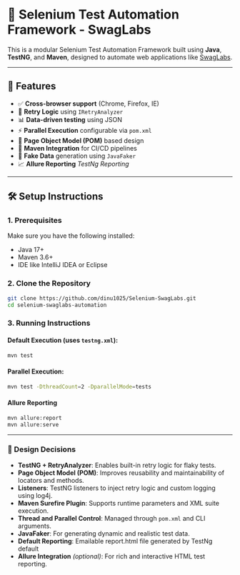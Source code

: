 # 🧪 Selenium Test Automation Framework - SwagLabs

This is a modular Selenium Test Automation Framework built using **Java**, **TestNG**, and **Maven**, designed to automate web applications like [SwagLabs](https://www.saucedemo.com/).

---

## 🚀 Features

- ✅ **Cross-browser support** (Chrome, Firefox, IE)
- 🔁 **Retry Logic** using `IRetryAnalyzer`
- 📊 **Data-driven testing** using JSON
- ⚡ **Parallel Execution** configurable via `pom.xml`
- 📄 **Page Object Model (POM)** based design
- 🧩 **Maven Integration** for CI/CD pipelines
- 🧪 **Fake Data** generation using `JavaFaker`
- 📈 **Allure Reporting** *TestNg Reporting*

---

## 🛠 Setup Instructions

### 1. Prerequisites

Make sure you have the following installed:

- Java 17+
- Maven 3.6+
- IDE like IntelliJ IDEA or Eclipse

### 2. Clone the Repository

```bash
git clone https://github.com/dinu1025/Selenium-SwagLabs.git
cd selenium-swaglabs-automation
```

### 3. Running Instructions

#### Default Execution (uses `testng.xml`):

```bash
mvn test
```

#### Parallel Execution:

```bash
mvn test -DthreadCount=2 -DparallelMode=tests
```

#### Allure Reporting

```bash
mvn allure:report
mvn allure:serve
```
---

### 🧩 Design Decisions

- **TestNG + RetryAnalyzer**: Enables built-in retry logic for flaky tests.
- **Page Object Model (POM)**: Improves reusability and maintainability of locators and methods.
- **Listeners**: TestNG listeners to inject retry logic and custom logging using log4j.
- **Maven Surefire Plugin**: Supports runtime parameters and XML suite execution.
- **Thread and Parallel Control**: Managed through `pom.xml` and CLI arguments.
- **JavaFaker**: For generating dynamic and realistic test data.
- **Default Reporting**: Emailable report.html file generated by TestNg default
- **Allure Integration** *(optional)*: For rich and interactive HTML test reporting.
